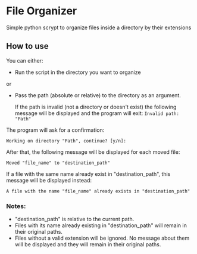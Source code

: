 # File Organizer

Simple python scrypt to organize files inside a directory by their extensions

## How to use

You can either:

- Run the script in the directory you want to organize

or 

- Pass the path (absolute or relative) to the directory as an argument. 

    If the path is invalid (not a directory or doesn't exist) the following message will be displayed and the program will exit: `Invalid path: "Path"`

The program will ask for a confirmation:

`Working on directory "Path", continue? [y/n]:`

After that, the following message will be displayed for each moved file:

`Moved "file_name" to "destination_path"`

If a file with the same name already exist in "destination_path", this message will be displayed instead:

`A file with the name "file_name" already exists in "destination_path"`

### Notes: 
- "destination_path" is relative to the current path.
- Files with its name already existing in "destination_path" will remain in their original paths.
- Files without a valid extension will be ignored. No message about them will be displayed and they will remain in their original paths.
